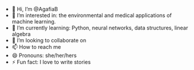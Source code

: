 - 👋 Hi, I’m @AgafiaB
- 👀 I’m interested in: the environmental and medical applications of machine learning. 
- 🌱 I’m currently learning:  Python, neural networks, data structures, linear algebra
- 💞️ I’m looking to collaborate on  
- 📫 How to reach me  
- 😄 Pronouns:  she/her/hers
- ⚡ Fun fact: I love to write stories

<!---
AgafiaB/AgafiaB is a ✨ special ✨ repository because its `README.md` (this file) appears on your GitHub profile.
You can click the Preview link to take a look at your changes.
--->

